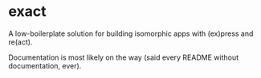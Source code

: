 # exact
A low-boilerplate solution for building isomorphic apps with (ex)press and re(act).

Documentation is most likely on the way (said every README without documentation, ever).
